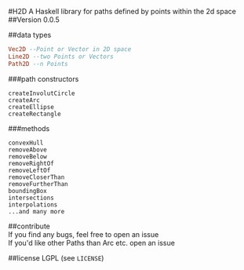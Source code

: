 #H2D
A Haskell library for paths defined by points within the 2d space
##Version 0.0.5

##data types

```haskell
Vec2D --Point or Vector in 2D space
Line2D --two Points or Vectors
Path2D --n Points
```

###path constructors
```
createInvolutCircle
createArc
createEllipse
createRectangle
```

###methods
```
convexHull
removeAbove
removeBelow
removeRightOf
removeLeftOf
removeCloserThan
removeFurtherThan
boundingBox
intersections  
interpolations
...and many more
```

##contribute  
If you find any bugs, feel free to open an issue  
If you'd like other Paths than Arc etc. open an issue  

##license
LGPL (see `LICENSE`)

